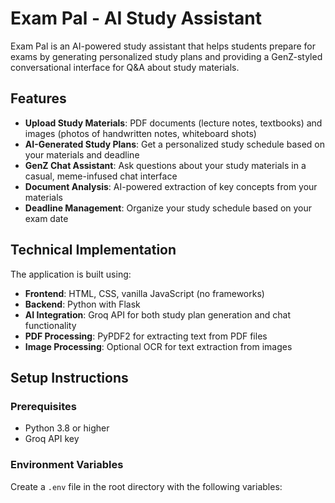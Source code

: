 # Exam Pal - AI Study Assistant

Exam Pal is an AI-powered study assistant that helps students prepare for exams by generating personalized study plans and providing a GenZ-styled conversational interface for Q&A about study materials.

## Features

- **Upload Study Materials**: PDF documents (lecture notes, textbooks) and images (photos of handwritten notes, whiteboard shots)
- **AI-Generated Study Plans**: Get a personalized study schedule based on your materials and deadline
- **GenZ Chat Assistant**: Ask questions about your study materials in a casual, meme-infused chat interface
- **Document Analysis**: AI-powered extraction of key concepts from your materials
- **Deadline Management**: Organize your study schedule based on your exam date

## Technical Implementation

The application is built using:

- **Frontend**: HTML, CSS, vanilla JavaScript (no frameworks)
- **Backend**: Python with Flask
- **AI Integration**: Groq API for both study plan generation and chat functionality
- **PDF Processing**: PyPDF2 for extracting text from PDF files
- **Image Processing**: Optional OCR for text extraction from images

## Setup Instructions

### Prerequisites

- Python 3.8 or higher
- Groq API key

### Environment Variables

Create a `.env` file in the root directory with the following variables:

